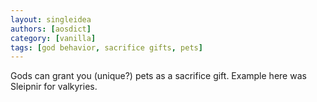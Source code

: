 ```yaml
---
layout: singleidea
authors: [aosdict]
category: [vanilla]
tags: [god behavior, sacrifice gifts, pets]
---
```

Gods can grant you (unique?) pets as a sacrifice gift. Example here was Sleipnir for valkyries.
